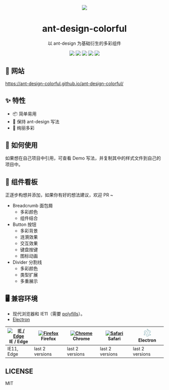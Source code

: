 <p align="center">
  <a href="https://ant-design-colorful.github.io/ant-design-colorful/">
    <img width="200" src="https://avatars1.githubusercontent.com/u/73024040?s=200&v=4">
  </a>
</p>

<h1 align="center">ant-design-colorful</h1>

<div align="center">

以 ant-design 为基础衍生的多彩组件

[![](https://img.shields.io/badge/based%20on-ant--design-%231890ff?style=flat-square)](https://github.com/ant-design/ant-design)
[![](https://img.shields.io/badge/docs%20by-dumi-%239254de?style=flat-square)](https://github.com/umijs/dumi)
[![](https://img.shields.io/github/contributors/ant-design-colorful/ant-design-colorful?style=flat-square&color=%23389e0d)](https://github.com/ant-design-colorful/ant-design-colorful/graphs/contributors)
![](https://img.shields.io/github/last-commit/ant-design-colorful/ant-design-colorful?color=%2308979c&style=flat-square)
![](https://img.shields.io/github/stars/ant-design-colorful/ant-design-colorful?style=flat-square&color=%23ff7875)

</div>

## 📒 网站

https://ant-design-colorful.github.io/ant-design-colorful/

## ✨ 特性

- 📦 简单易用
- 🌈 保持 ant-design 写法
- 🎨 绚丽多彩

## 📍 如何使用

如果想在自己项目中引用，可查看 Demo 写法，并复制其中的样式文件到自己的项目中。

## 📐 组件看板

正逐步构想并添加，如果你有好的想法建议，欢迎 PR ~

- Breadcrumb 面包屑
  - 多彩颜色
  - 组件结合
- Button 按钮
  - 多彩背景
  - 涟漪效果
  - 交互效果
  - 键盘按键
  - 图标动画
- Divider 分割线
  - 多彩颜色
  - 类型扩展
  - 多重展示

## 🖥 兼容环境

- 现代浏览器和 IE11（需要 [polyfills](https://ant.design/docs/react/getting-started-cn#兼容性)）。
- [Electron](https://www.electronjs.org/)

| [<img src="https://raw.githubusercontent.com/alrra/browser-logos/master/src/edge/edge_48x48.png" alt="IE / Edge" width="24px" height="24px" />](http://godban.github.io/browsers-support-badges/)<br>IE / Edge | [<img src="https://raw.githubusercontent.com/alrra/browser-logos/master/src/firefox/firefox_48x48.png" alt="Firefox" width="24px" height="24px" />](http://godban.github.io/browsers-support-badges/)<br>Firefox | [<img src="https://raw.githubusercontent.com/alrra/browser-logos/master/src/chrome/chrome_48x48.png" alt="Chrome" width="24px" height="24px" />](http://godban.github.io/browsers-support-badges/)<br>Chrome | [<img src="https://raw.githubusercontent.com/alrra/browser-logos/master/src/safari/safari_48x48.png" alt="Safari" width="24px" height="24px" />](http://godban.github.io/browsers-support-badges/)<br>Safari | [<img src="https://raw.githubusercontent.com/alrra/browser-logos/master/src/electron/electron_48x48.png" alt="Electron" width="24px" height="24px" />](http://godban.github.io/browsers-support-badges/)<br>Electron |
| -------------------------------------------------------------------------------------------------------------------------------------------------------------------------------------------------------------- | ---------------------------------------------------------------------------------------------------------------------------------------------------------------------------------------------------------------- | ------------------------------------------------------------------------------------------------------------------------------------------------------------------------------------------------------------ | ------------------------------------------------------------------------------------------------------------------------------------------------------------------------------------------------------------ | -------------------------------------------------------------------------------------------------------------------------------------------------------------------------------------------------------------------- |
| IE11, Edge                                                                                                                                                                                                     | last 2 versions                                                                                                                                                                                                  | last 2 versions                                                                                                                                                                                              | last 2 versions                                                                                                                                                                                              | last 2 versions                                                                                                                                                                                                      |

## LICENSE

MIT
